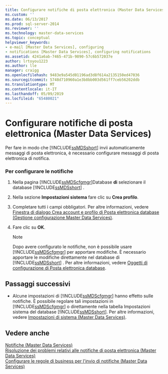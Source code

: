 ```yaml
---
title: Configurare notifiche di posta elettronica (Master Data Services) | Microsoft Docs
ms.custom: ''
ms.date: 06/13/2017
ms.prod: sql-server-2014
ms.reviewer: ''
ms.technology: master-data-services
ms.topic: conceptual
helpviewer_keywords:
- e-mail [Master Data Services], configuring
- notifications [Master Data Services], configuring notifications
ms.assetid: 4241a6ab-7465-471b-9890-57c6b572037e
author: lrtoyou1223
ms.author: lle
manager: craigg
ms.openlocfilehash: 9483e9a545d01196ad3d8f614a2135150ed47036
ms.sourcegitcommit: 5748d710960a1e3b8bb003d561ff7ceb56202ddb
ms.translationtype: MT
ms.contentlocale: it-IT
ms.lasthandoff: 05/09/2019
ms.locfileid: "65480021"
---
```

# <a name="configure-email-notifications-master-data-services"></a>Configurare notifiche di posta elettronica (Master Data Services)
  Per fare in modo che [!INCLUDE[ssMDSshort](../includes/ssmdsshort-md.md)] invii automaticamente messaggi di posta elettronica, è necessario configurare messaggi di posta elettronica di notifica.  
  
### <a name="to-configure-notifications"></a>Per configurare le notifiche  
  
1.  Nella pagina [!INCLUDE[ssMDScfgmgr](../includes/ssmdscfgmgr-md.md)]Database **di** selezionare il database [!INCLUDE[ssMDSshort](../includes/ssmdsshort-md.md)] .  
  
2.  Nella sezione **Impostazioni sistema** fare clic su **Crea profilo**.  
  
3.  Completare tutti i campi obbligatori. Per altre informazioni, vedere [Finestra di dialogo Crea account e profilo di Posta elettronica database &#40;Gestione configurazione Master Data Services&#41;](../../2014/master-data-services/create-database-mail-profile-and-account-dialog-box.md).  
  
4.  Fare clic su **OK**.  
  
    > [!NOTE]  
    >  Dopo avere configurato le notifiche, non è possibile usare [!INCLUDE[ssMDScfgmgr](../includes/ssmdscfgmgr-md.md)] per apportare modifiche. È necessario apportare le modifiche direttamente nel database di [!INCLUDE[ssMDSshort](../includes/ssmdsshort-md.md)] . Per altre informazioni, vedere [Oggetti di configurazione di Posta elettronica database](../relational-databases/database-mail/database-mail-configuration-objects.md).  
  
## <a name="next-steps"></a>Passaggi successivi  
  
-   Alcune impostazioni di [!INCLUDE[ssMDScfgmgr](../includes/ssmdscfgmgr-md.md)] hanno effetto sulle notifiche. È possibile regolare tali impostazioni in [!INCLUDE[ssMDScfgmgr](../includes/ssmdscfgmgr-md.md)] o direttamente nella tabella Impostazioni sistema del database [!INCLUDE[ssMDSshort](../includes/ssmdsshort-md.md)]. Per altre informazioni, vedere [Impostazioni di sistema &#40;Master Data Services&#41;](system-settings-master-data-services.md).  
  
## <a name="see-also"></a>Vedere anche  
 [Notifiche &#40;Master Data Services&#41;](../../2014/master-data-services/notifications-master-data-services.md)   
 [Risoluzione dei problemi relativi alle notifiche di posta elettronica (Master Data Services)](https://social.technet.microsoft.com/wiki/contents/articles/troubleshooting-email-notifications-master-data-services.aspx)   
 [Configurare le regole di business per l'invio di notifiche &#40;Master Data Services&#41;](../../2014/master-data-services/configure-business-rules-to-send-notifications-master-data-services.md)  
  
  

